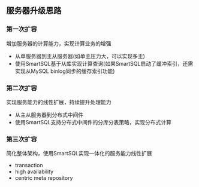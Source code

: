 ## 服务器升级思路

### 第一次扩容

增加服务器的计算能力，实现计算业务的增强
- 从单服务器到主从服务器(如单主压力大，可以实现多主)
- 使用SmartSQL基于从库实现计算查询(如果SmartSQL启动了缓冲索引，还需实现从MySQL binlog同步的缓存索引功能)

### 第二次扩容

实现服务能力的线性扩展，持续提升处理能力
- 从主从服务器到分布式中间件
- 使用SmartSQL支持分布式中间件的分库分表策略，实现分布式计算

### 第三次扩容

简化整体架构，使用SmartSQL实现一体化的服务能力线性扩展
- transaction
- high availability
- centric meta repository
